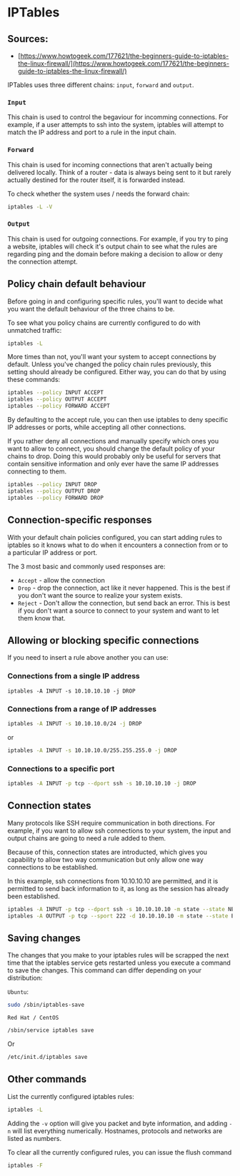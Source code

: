 # IPTables

## Sources:
- [https://www.howtogeek.com/177621/the-beginners-guide-to-iptables-the-linux-firewall/](https://www.howtogeek.com/177621/the-beginners-guide-to-iptables-the-linux-firewall/)

IPTables uses three different chains: `input`, `forward` and `output`.

### `Input` 
This chain is used to control the begaviour for incomming connections. 
For example, if a user attempts to ssh into the system, iptables will attempt to match the IP address and port to a rule in the input chain.

### `Forward` 
This chain is used for incoming connections that aren't actually being delivered locally. 
Think of a router - data is always being sent to it but rarely actually destined for the router itself, it is forwarded instead.

To check whether the system uses / needs the forward chain:

```bash
iptables -L -V
```

### `Output`

This chain is used for outgoing connections. For example, if you try to ping a website, iptables will check it's output chain 
to see what the rules are regarding ping and the domain before making a decision to allow or deny the connection attempt.

## Policy chain default behaviour

Before going in and configuring specific rules, you'll want to decide what you want the default behaviour of the three chains
to be. 

To see what you policy chains are currently configured to do with unmatched traffic:

```bash
iptables -L
```

More times than not, you'll want your system to accept connections by default. 
Unless you've changed the policy chain rules previously, this setting should already be configured.
Either way, you can do that by using these commands:

```bash
iptables --policy INPUT ACCEPT
iptables --policy OUTPUT ACCEPT
iptables --policy FORWARD ACCEPT
```

By defaulting to the accept rule, you can then use iptables to deny specific IP addresses or ports, while accepting all other
connections. 

If you rather deny all connections and manually specify which ones you want to allow to connect, you should change
the default policy of your chains to drop. Doing this would probably only be useful for servers that contain sensitive information
and only ever have the same IP addresses connecting to them.

```bash
iptables --policy INPUT DROP
iptables --policy OUTPUT DROP
iptables --policy FORWARD DROP
```

## Connection-specific responses

With your default chain policies configured, you can start adding rules to iptables so it knows what to do when it encounters
a connection from or to a particular IP address or port. 

The 3 most basic and commonly used responses are:

- `Accept` - allow the connection
- `Drop` - drop the connection, act like it never happened. This is the best if you don't want the source to realize your system exists.
- `Reject` - Don't allow the connection, but send back an error. This is best if you don't want a source to connect to your system and want to let them know that.

## Allowing or blocking specific connections

If you need to insert a rule above another you can use:

### Connections from a single IP address

```
iptables -A INPUT -s 10.10.10.10 -j DROP
```

### Connections from a range of IP addresses

```bash
iptables -A INPUT -s 10.10.10.0/24 -j DROP
```

or

```bash
iptables -A INPUT -s 10.10.10.0/255.255.255.0 -j DROP
```

### Connections to a specific port

```bash
iptables -A INPUT -p tcp --dport ssh -s 10.10.10.10 -j DROP
```

## Connection states

Many protocols like SSH require communication in both directions. For example, if you want to allow ssh connections to your system,
the input and output chains are going to need a rule added to them. 

Because of this, connection states are introducted, which gives you capability to allow two way communication but only allow one way connections 
to be established.

In this example, ssh connections from 10.10.10.10 are permitted, and it is permitted to send back information to it, 
as long as the session has already been established. 

```bash
iptables -A INPUT -p tcp --dport ssh -s 10.10.10.10 -m state --state NEW,ESTABLISHED -j ACCEPT
iptables -A OUTPUT -p tcp --sport 222 -d 10.10.10.10 -m state --state ESTABLISHED -j accept
```

## Saving changes

The changes that you make to your iptables rules will be scrapped the next time that the iptables service gets restarted unless
you execute a command to save the changes. This command can differ depending on your distribution:

`Ubuntu`:

```bash
sudo /sbin/iptables-save
```

`Red Hat / CentOS`

```bash
/sbin/service iptables save
```

Or

```bash
/etc/init.d/iptables save
```

## Other commands

List the currently configured iptables rules:

```bash
iptables -L
```

Adding the `-v` option will give you packet and byte information, and adding `-n` will list everything numerically. 
Hostnames, protocols and networks are listed as numbers.

To clear all the currently configured rules, you can issue the flush command

```bash
iptables -F
```
